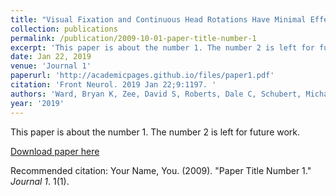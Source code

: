 ```yaml
---
title: "Visual Fixation and Continuous Head Rotations Have Minimal Effect on Set-Point Adaptation to Magnetic Vestibular Stimulation."
collection: publications
permalink: /publication/2009-10-01-paper-title-number-1
excerpt: 'This paper is about the number 1. The number 2 is left for future work.'
date: Jan 22, 2019
venue: 'Journal 1'
paperurl: 'http://academicpages.github.io/files/paper1.pdf'
citation: 'Front Neurol. 2019 Jan 22;9:1197. '
authors: 'Ward, Bryan K, Zee, David S, Roberts, Dale C, Schubert, Michael, Perez-Fernandez, Nicolas, Otero-Millan, Jorge'
year: '2019'
---
```

This paper is about the number 1. The number 2 is left for future work.

[Download paper here](http://academicpages.github.io/files/paper1.pdf)

Recommended citation: Your Name, You. (2009). "Paper Title Number 1." <i>Journal 1</i>. 1(1).

